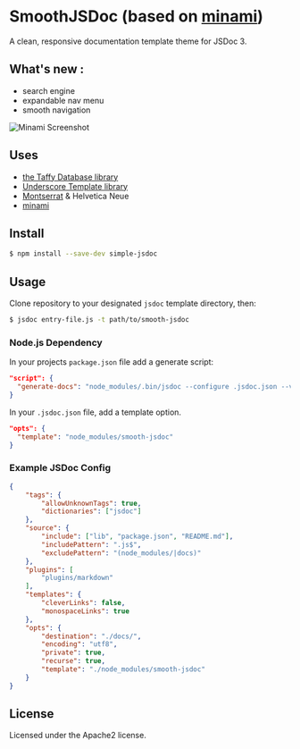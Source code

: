 # SmoothJSDoc (based on [minami](https://github.com/nijikokun/minami))

A clean, responsive documentation template theme for JSDoc 3.

## What's new :
- search engine
- expandable nav menu
- smooth navigation

![Minami Screenshot](http://puu.sh/gOyNe/66c3adcb97.png)

## Uses

- [the Taffy Database library](http://taffydb.com/)
- [Underscore Template library](http://documentcloud.github.com/underscore/#template)
- [Montserrat](http://www.google.com/fonts/specimen/Monsterrat) & Helvetica Neue
- [minami](https://github.com/nijikokun/minami)

## Install

```bash
$ npm install --save-dev simple-jsdoc
```

## Usage

Clone repository to your designated `jsdoc` template directory, then:

```bash
$ jsdoc entry-file.js -t path/to/smooth-jsdoc
```

### Node.js Dependency

In your projects `package.json` file add a generate script:

```json
"script": {
  "generate-docs": "node_modules/.bin/jsdoc --configure .jsdoc.json --verbose"
}
```

In your `.jsdoc.json` file, add a template option.

```json
"opts": {
  "template": "node_modules/smooth-jsdoc"
}
```

### Example JSDoc Config

```json
{
    "tags": {
        "allowUnknownTags": true,
        "dictionaries": ["jsdoc"]
    },
    "source": {
        "include": ["lib", "package.json", "README.md"],
        "includePattern": ".js$",
        "excludePattern": "(node_modules/|docs)"
    },
    "plugins": [
        "plugins/markdown"
    ],
    "templates": {
        "cleverLinks": false,
        "monospaceLinks": true
    },
    "opts": {
        "destination": "./docs/",
        "encoding": "utf8",
        "private": true,
        "recurse": true,
        "template": "./node_modules/smooth-jsdoc"
    }
}
```

## License

Licensed under the Apache2 license.
